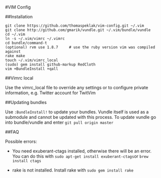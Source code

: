 #VIM Config

##Installation

    git clone https://github.com/thomaspeklak/vim-config.git ~/.vim
    git clone http://github.com/gmarik/vundle.git ~/.vim/bundle/vundle
    cd ~/.vim
    ln -s ~/.vim/vimrc ~/.vimrc
    cd bundle/command-t
    (optional) rvm use 1.8.7     # use the ruby version vim was compiled against
    rake make
    touch ~/.vim/vimrc_local
    (sudo) gem install github-markup RedCloth
    vim +BundleInstall +qall

##Vimrc local

Use the vimrc_local file to override any settings or to configure private information, e.g. Twitter account for TwitVim

##Updating bundles

Use `:BundleInstall!` to update your bundles. Vundle itself is used as a submodule and cannot be updated with this process. To update vundle go into bundle/vundle and enter `git pull origin master`

##FAQ

Possible errors:

- You need exuberant-ctags installed, otherwise there will be an error. You
  can do this with `sudo apt-get install exuberant-ctags`or `brew install
  ctags`

- rake is not installed. Install rake with `sudo gem install rake`
